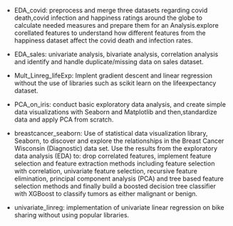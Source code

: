 - EDA_covid: preprocess and merge three datasets regarding covid death,covid infection and happiness ratings around the globe to calculate needed measures and prepare them for an Analysis.explore corellated features to understand how different features from the happiness dataset affect the covid death and infection rates.

- EDA_sales: univariate analysis, bivariate analysis, correlation analysis and identify and handle duplicate/missing data on sales dataset.

- Mult_Linreg_lifeExp: Implent gradient descent and linear regression without the use of libraries such as scikit learn on the lifeexpectancy dataset.

- PCA_on_iris: conduct basic exploratory data analysis, and create simple data visualizations with Seaborn and Matplotlib and then,standardize data and apply PCA from scratch. 

- breastcancer_seaborn: Use of statistical data visualization library, Seaborn, to discover and explore the relationships in the Breast Cancer Wisconsin (Diagnostic) data set. Use the results from the exploratory data analysis (EDA) to: drop correlated features, implement feature selection and feature extraction methods including feature selection with correlation, univariate feature selection, recursive feature elimination, principal component analysis (PCA) and tree based feature selection methods and finally  build a boosted decision tree classifier with XGBoost to classify tumors as either malignant or benign. 

- univariate_linreg: implementation of univariate linear regression on bike sharing without using popular libraries.
